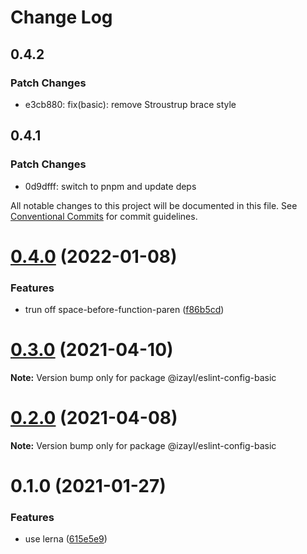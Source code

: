 # Change Log

## 0.4.2

### Patch Changes

- e3cb880: fix(basic): remove Stroustrup brace style

## 0.4.1

### Patch Changes

- 0d9dfff: switch to pnpm and update deps

All notable changes to this project will be documented in this file.
See [Conventional Commits](https://conventionalcommits.org) for commit guidelines.

# [0.4.0](https://github.com/izayl/eslint-config/compare/v0.3.1...v0.4.0) (2022-01-08)

### Features

- trun off space-before-function-paren ([f86b5cd](https://github.com/izayl/eslint-config/commit/f86b5cd57b8ab7382d1024403321c884689f3c2c))

# [0.3.0](https://github.com/izayl/eslint-config/compare/v0.2.2...v0.3.0) (2021-04-10)

**Note:** Version bump only for package @izayl/eslint-config-basic

# [0.2.0](https://github.com/izayl/eslint-config/compare/v0.1.0...v0.2.0) (2021-04-08)

**Note:** Version bump only for package @izayl/eslint-config-basic

# 0.1.0 (2021-01-27)

### Features

- use lerna ([615e5e9](https://github.com/izayl/eslint-config/commit/615e5e96daf8dd0a7c77d122d8def4fa7407942e))

